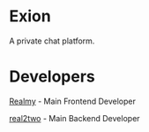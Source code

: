 # Exion

A private chat platform.

# Developers

[Realmy](https://github.com/ItsRealmy) - Main Frontend Developer

[real2two](https://github.com/real2two) - Main Backend Developer
